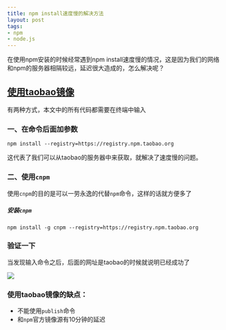 ```yaml
---
title: npm install速度慢的解决方法
layout: post
tags: 
- npm
- node.js
---
```


在使用npm安装的时候经常遇到npm install速度慢的情况，这是因为我们的网络和npm的服务器相隔较远，延迟很大造成的，怎么解决呢？

## [使用taobao镜像](https://npm.taobao.org)

有两种方式，本文中的所有代码都需要在终端中输入

### 一、在命令后面加参数

```$
npm install --registry=https://registry.npm.taobao.org
```

这代表了我们可以从taobao的服务器中来获取，就解决了速度慢的问题。

### 二、使用`cnpm`

使用`cnpm`的目的是可以一劳永逸的代替`npm`命令，这样的话就方便多了

##### 安装`cnpm`

```
npm install -g cnpm --registry=https://registry.npm.taobao.org
```

### 验证一下

当发现输入命令之后，后面的网址是taobao的时候就说明已经成功了

![]({{site.url}}/assets/cnpm.png)



### 使用taobao镜像的缺点：

- 不能使用`publish`命令
- 和`npm`官方镜像源有10分钟的延迟